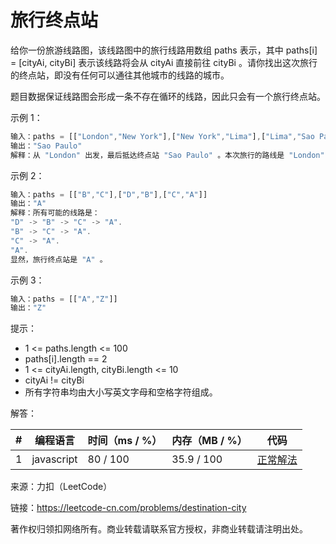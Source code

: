 # 旅行终点站

给你一份旅游线路图，该线路图中的旅行线路用数组 paths 表示，其中 paths[i] = [cityAi, cityBi] 表示该线路将会从 cityAi 直接前往 cityBi 。请你找出这次旅行的终点站，即没有任何可以通往其他城市的线路的城市。

题目数据保证线路图会形成一条不存在循环的线路，因此只会有一个旅行终点站。

示例 1：

``` javascript
输入：paths = [["London","New York"],["New York","Lima"],["Lima","Sao Paulo"]]
输出："Sao Paulo"
解释：从 "London" 出发，最后抵达终点站 "Sao Paulo" 。本次旅行的路线是 "London" -> "New York" -> "Lima" -> "Sao Paulo" 。
```

示例 2：

``` javascript
输入：paths = [["B","C"],["D","B"],["C","A"]]
输出："A"
解释：所有可能的线路是：
"D" -> "B" -> "C" -> "A".
"B" -> "C" -> "A".
"C" -> "A".
"A".
显然，旅行终点站是 "A" 。
```

示例 3：

``` javascript
输入：paths = [["A","Z"]]
输出："Z"
```

提示：

- 1 <= paths.length <= 100
- paths[i].length == 2
- 1 <= cityAi.length, cityBi.length <= 10
- cityAi != cityBi
- 所有字符串均由大小写英文字母和空格字符组成。

解答：

**#**|**编程语言**|**时间（ms / %）**|**内存（MB / %）**|**代码**
--|--|--|--|--
1|javascript|80 / 100|35.9 / 100|[正常解法](./javascript/ac_v1.js)

来源：力扣（LeetCode）

链接：https://leetcode-cn.com/problems/destination-city

著作权归领扣网络所有。商业转载请联系官方授权，非商业转载请注明出处。
